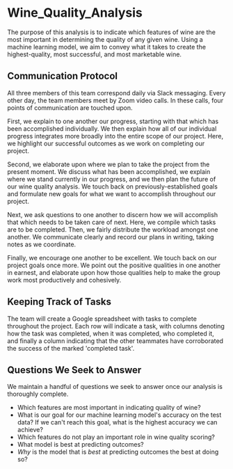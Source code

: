 # Wine_Quality_Analysis

The purpose of this analysis is to indicate which features of wine are the most important in determining the quality of any given wine. Using a machine learning model, we aim to convey what it takes to create the highest-quality, most successful, and most marketable wine.

## Communication Protocol
All three members of this team correspond daily via Slack messaging. Every other day, the team members meet by Zoom video calls. In these calls, four points of communication are touched upon. 

First, we explain to one another our progress, starting with that which has been accomplished individually. We then explain how all of our individual progress integrates more broadly into the entire scope of our project. Here, we highlight our successful outcomes as we work on completing our project. 

Second, we elaborate upon where we plan to take the project from the present moment. We discuss what has been accomplished, we explain where we stand currently in our progress, and we then plan the future of our wine quality analysis. We touch back on previously-established goals and formulate new goals for what we want to accomplish throughout our project.

Next, we ask questions to one another to discern how we will accomplish that which needs to be taken care of next. Here, we compile which tasks are to be completed. Then, we fairly distribute the workload amongst one another. We communicate clearly and record our plans in writing, taking notes as we coordinate.

Finally, we encourage one another to be excellent. We touch back on our project goals once more. We point out the positive qualities in one another in earnest, and elaborate upon how those qualities help to make the group work most productively and cohesively.

## Keeping Track of Tasks
The team will create a Google spreadsheet with tasks to complete throughout the project. Each row will indicate a task, with columns denoting how the task was completed, when it was completed, who completed it, and finally a column indicating that the other teammates have corroborated the success of the marked 'completed task'.

## Questions We Seek to Answer
We maintain a handful of questions we seek to answer once our analysis is thoroughly complete.

- Which features are most important in indicating quality of wine?
- What is our goal for our machine learning model's accuracy on the test data? If we can't reach this goal, what is the highest accuracy we can achieve?
- Which features do not play an important role in wine quality scoring?
- What model is best at predicting outcomes?
- *Why* is the model that is *best* at predicting outcomes the best at doing so?